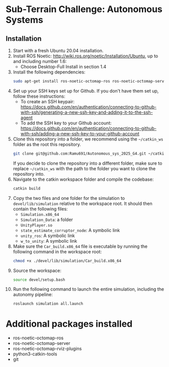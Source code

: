 # Sub-Terrain Challenge: Autonomous Systems

## Installation

1. Start with a fresh Ubuntu 20.04 installation.
2. Install ROS Noetic: http://wiki.ros.org/noetic/Installation/Ubuntu, up to and including number 1.6:
    * Choose Desktop-Full Install in section 1.4
3. Install the following dependencies:
    ```bash
    sudo apt-get install ros-noetic-octomap-ros ros-noetic-octomap-server ros-noetic-octomap-rviz-plugins python3-catkin-tools git
    ```
4. Set up your SSH keys set up for Github. If you don't have them set up, follow these instructions:
    * To create an SSH
      keypair: https://docs.github.com/en/authentication/connecting-to-github-with-ssh/generating-a-new-ssh-key-and-adding-it-to-the-ssh-agent
    * To add the SSH key to your Github
      account: https://docs.github.com/en/authentication/connecting-to-github-with-ssh/adding-a-new-ssh-key-to-your-github-account
5. Clone this repository into a folder, we recommend using the `~/catkin_ws` folder as the root this repository.
    ```bash
    git clone git@github.com:Ramu691/Autonomous_sys_2025_G4.git ~/catkin_ws
    ```
   If you decide to clone the repository into a different folder, make sure to replace `~/catkin_ws` with the path to
   the folder you want to clone the repository into.
6. Navigate to the catkin workspace folder and compile the codebase:
    ```bash
   catkin build
     ```
7. Copy the two files and one folder for the simulation to `devel/lib/simulation` relative to the workspace root. It
   should then contain the following
   files:
    * `Simulation.x86_64`
    * `Simulation_Data`: a folder
    * `UnityPlayer.so`
    * `state_estimate_corruptor_node`: A symbolic link
    * `unity_ros`: A symbolic link
    * `w_to_unity`: A symbolic link
8. Make sure the `Car_build.x86_64` file is executable by running the following command in the workspace root:
    ```bash
    chmod +x ./devel/lib/simulation/Car_build.x86_64
    ```
9. Source the workspace:
    ```bash
    source devel/setup.bash
    ```
10. Run the following command to launch the entire simulation, including the autonomy pipeline:
    ```bash
    roslaunch simulation all.launch
    ```

# Additional packages installed

- ros-noetic-octomap-ros
- ros-noetic-octomap-server
- ros-noetic-octomap-rviz-plugins
- python3-catkin-tools
- git